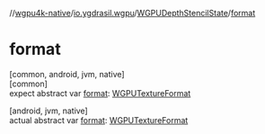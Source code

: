 //[wgpu4k-native](../../../index.md)/[io.ygdrasil.wgpu](../index.md)/[WGPUDepthStencilState](index.md)/[format](format.md)

# format

[common, android, jvm, native]\
[common]\
expect abstract var [format](format.md): [WGPUTextureFormat](../-w-g-p-u-texture-format/index.md)

[android, jvm, native]\
actual abstract var [format](format.md): [WGPUTextureFormat](../-w-g-p-u-texture-format/index.md)